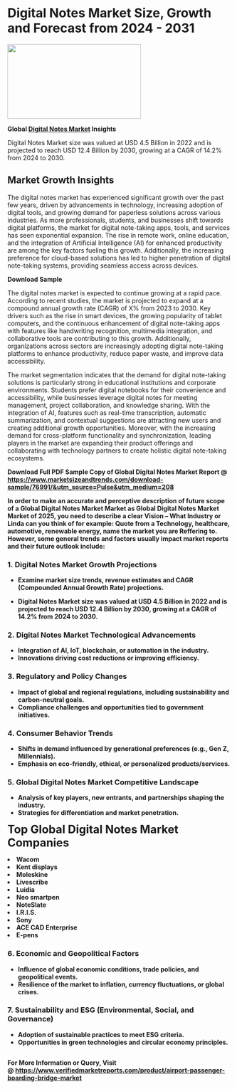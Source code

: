 <H1>Digital Notes Market Size, Growth and Forecast from 2024 - 2031</H1><img class="aligncenter size-medium wp-image-584254" src="https://thirdeyenews.in/wp-content/uploads/2024/09/Global-Market-Research-300x168.jpeg" alt="" width="300" height="168" /><p><strong>Global&nbsp;<a href="https://www.marketsizeandtrends.com/download-sample/76991/&amp;utm_source=Pulse&amp;utm_medium=208">Digital Notes Market</a> Insights</strong></p><p>Digital Notes Market size was valued at USD 4.5 Billion in 2022 and is projected to reach USD 12.4 Billion by 2030, growing at a CAGR of 14.2% from 2024 to 2030.</p><p><h2>Market Growth Insights</h2> <p>The digital notes market has experienced significant growth over the past few years, driven by advancements in technology, increasing adoption of digital tools, and growing demand for paperless solutions across various industries. As more professionals, students, and businesses shift towards digital platforms, the market for digital note-taking apps, tools, and services has seen exponential expansion. The rise in remote work, online education, and the integration of Artificial Intelligence (AI) for enhanced productivity are among the key factors fueling this growth. Additionally, the increasing preference for cloud-based solutions has led to higher penetration of digital note-taking systems, providing seamless access across devices.</p> <p><strong>Download Sample</strong></p> <p>The digital notes market is expected to continue growing at a rapid pace. According to recent studies, the market is projected to expand at a compound annual growth rate (CAGR) of X% from 2023 to 2030. Key drivers such as the rise in smart devices, the growing popularity of tablet computers, and the continuous enhancement of digital note-taking apps with features like handwriting recognition, multimedia integration, and collaborative tools are contributing to this growth. Additionally, organizations across sectors are increasingly adopting digital note-taking platforms to enhance productivity, reduce paper waste, and improve data accessibility.</p> <p>The market segmentation indicates that the demand for digital note-taking solutions is particularly strong in educational institutions and corporate environments. Students prefer digital notebooks for their convenience and accessibility, while businesses leverage digital notes for meeting management, project collaboration, and knowledge sharing. With the integration of AI, features such as real-time transcription, automatic summarization, and contextual suggestions are attracting new users and creating additional growth opportunities. Moreover, with the increasing demand for cross-platform functionality and synchronization, leading players in the market are expanding their product offerings and collaborating with technology partners to create holistic digital note-taking ecosystems.</p> <p><strong></p><p><span class=""><strong>Download Full PDF Sample Copy of Global Digital Notes Market Report</strong> @ <a href="https://www.marketsizeandtrends.com/download-sample/76991/&amp;utm_source=Pulse&amp;utm_medium=208" target="_blank">https://www.marketsizeandtrends.com/download-sample/76991/&amp;utm_source=Pulse&amp;utm_medium=208</a></span></p><p>In order to make an accurate and perceptive description of future scope of a Global&nbsp;Digital Notes Market Market as Global&nbsp;Digital Notes Market Market of 2025, you need to describe a clear Vision &ndash; What Industry or Linda can you think of for example: Quote from a Technology, healthcare, automotive, renewable energy, name the market you are Reffering to. However, some general trends and factors usually impact market reports and their future outlook include:</p><h3>1.&nbsp;<strong>Digital Notes Market Growth Projections</strong></h3><ul><li>Examine market size trends, revenue estimates and CAGR (Compounded Annual Growth Rate) projections.</li><li><p>Digital Notes Market size was valued at USD 4.5 Billion in 2022 and is projected to reach USD 12.4 Billion by 2030, growing at a CAGR of 14.2% from 2024 to 2030.</p></li></ul><h3>2.&nbsp;<strong>Digital Notes Market Technological Advancements</strong></h3><ul><li>Integration of AI, IoT, blockchain, or automation in the industry.</li><li>Innovations driving cost reductions or improving efficiency.</li></ul><h3>3.&nbsp;<strong>Regulatory and Policy Changes</strong></h3><ul><li>Impact of global and regional regulations, including sustainability and carbon-neutral goals.</li><li>Compliance challenges and opportunities tied to government initiatives.</li></ul><h3>4.&nbsp;<strong>Consumer Behavior Trends</strong></h3><ul><li>Shifts in demand influenced by generational preferences (e.g., Gen Z, Millennials).</li><li>Emphasis on eco-friendly, ethical, or personalized products/services.</li></ul><h3>5.&nbsp;<strong>Global Digital Notes Market Competitive Landscape</strong></h3><ul><li>Analysis of key players, new entrants, and partnerships shaping the industry.</li><li>Strategies for differentiation and market penetration.</li></ul><p data-pm-slice="1 1 []"><span style="color: inherit; font-family: inherit; font-size: 25px;">Top Global Digital Notes Market Companies</span></p><div class="" data-test-id=""><p><li>Wacom</li><li> Kent displays</li><li> Moleskine</li><li> Livescribe</li><li> Luidia</li><li> Neo smartpen</li><li> NoteSlate</li><li> I.R.I.S.</li><li> Sony</li><li> ACE CAD Enterprise</li><li> E-pens</li></p></div><h3>6.&nbsp;<strong>Economic and Geopolitical Factors</strong></h3><ul><li>Influence of global economic conditions, trade policies, and geopolitical events.</li><li>Resilience of the market to inflation, currency fluctuations, or global crises.</li></ul><h3>7.&nbsp;<strong>Sustainability and ESG (Environmental, Social, and Governance)</strong></h3><ul><li>Adoption of sustainable practices to meet ESG criteria.</li><li>Opportunities in green technologies and circular economy principles.</li></ul><h2><strong style="font-size: 14px;">For More Information or Query, Visit @&nbsp;</strong><a style="background-color: #ffffff; font-size: 14px;" href="https://www.marketsizeandtrends.com/report/digital-notes-market/" target="_blank">https://www.verifiedmarketreports.com/product/airport-passenger-boarding-bridge-market</a></h2>
